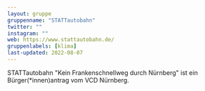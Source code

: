 ```yaml
---
layout: gruppe
gruppenname: "STATTautobahn"
twitter: ""
instagram: ""
web: https://www.stattautobahn.de/
gruppenlabels: [klima]
last-updated: 2022-08-07
---
```


STATTautobahn "Kein Frankenschnellweg durch Nürnberg" ist ein Bürger(\*innen)antrag vom VCD Nürnberg.
